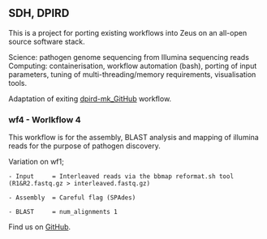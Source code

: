 ## SDH, DPIRD

This is a project for porting existing workflows into Zeus on an all-open source software stack.

Science: pathogen genome sequencing from Illumina sequencing reads
Computing: containerisation, workflow automation (bash), porting of input parameters, tuning of multi-threading/memory 
requirements, visualisation tools.

Adaptation of exiting [dpird-mk_GitHub](https://github.com/PawseySC/dpird-mk) workflow.


### wf4 - Worlkflow 4 

This workflow is for the assembly, BLAST analysis and mapping of illumina reads for the purpose of pathogen discovery. 

Variation on wf1;
	
	- Input		= Interleaved reads via the bbmap reformat.sh tool (R1&R2.fastq.gz > interleaved.fastq.gz)
	
	- Assembly 	= Careful flag (SPAdes)
	
	- BLAST		= num_alignments 1   

Find us on [GitHub](https://github.com/sdhair/dpird-wf/).
